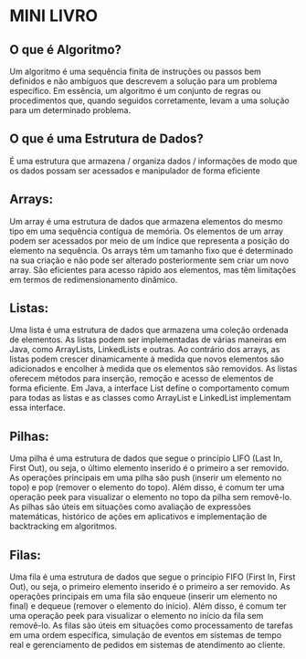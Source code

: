# MINI LIVRO

## O que é Algoritmo?

Um algoritmo é uma sequência finita de instruções ou passos bem definidos e não ambíguos que descrevem a solução para um problema específico. 
Em essência, um algoritmo é um conjunto de regras ou procedimentos que, quando seguidos corretamente, levam a uma solução para um determinado problema.

## O que é uma Estrutura de Dados?
É uma estrutura que armazena / organiza dados / informações de modo que os dados possam ser acessados
e manipulador de forma eficiente

## Arrays:

Um array é uma estrutura de dados que armazena elementos do mesmo tipo em uma sequência contígua de memória.
Os elementos de um array podem ser acessados por meio de um índice que representa a posição do elemento na sequência.
Os arrays têm um tamanho fixo que é determinado na sua criação e não pode ser alterado posteriormente sem criar um novo array.
São eficientes para acesso rápido aos elementos, mas têm limitações em termos de redimensionamento dinâmico.

## Listas:

Uma lista é uma estrutura de dados que armazena uma coleção ordenada de elementos.
As listas podem ser implementadas de várias maneiras em Java, como ArrayLists, LinkedLists e outras.
Ao contrário dos arrays, as listas podem crescer dinamicamente à medida que novos elementos são adicionados e encolher à medida que os elementos são removidos.
As listas oferecem métodos para inserção, remoção e acesso de elementos de forma eficiente.
Em Java, a interface List define o comportamento comum para todas as listas e as classes como ArrayList e LinkedList implementam essa interface.

## Pilhas:

Uma pilha é uma estrutura de dados que segue o princípio LIFO (Last In, First Out), ou seja, o último elemento inserido é o primeiro a ser removido.
As operações principais em uma pilha são push (inserir um elemento no topo) e pop (remover o elemento do topo).
Além disso, é comum ter uma operação peek para visualizar o elemento no topo da pilha sem removê-lo.
As pilhas são úteis em situações como avaliação de expressões matemáticas, histórico de ações em aplicativos e implementação de backtracking em algoritmos.

## Filas:

Uma fila é uma estrutura de dados que segue o princípio FIFO (First In, First Out), ou seja, o primeiro elemento inserido é o primeiro a ser removido.
As operações principais em uma fila são enqueue (inserir um elemento no final) e dequeue (remover o elemento do início).
Além disso, é comum ter uma operação peek para visualizar o elemento no início da fila sem removê-lo.
As filas são úteis em situações como processamento de tarefas em uma ordem específica, simulação de eventos em sistemas de tempo real e gerenciamento de pedidos em sistemas de atendimento ao cliente.
